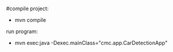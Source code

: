 #compile project:
- mvn compile

run program:
- mvn exec:java -Dexec.mainClass="cmc.app.CarDetectionApp"
